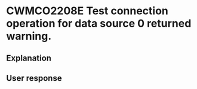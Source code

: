 # CWMCO2208E Test connection operation for data source 0 returned warning.

## Explanation

## User response